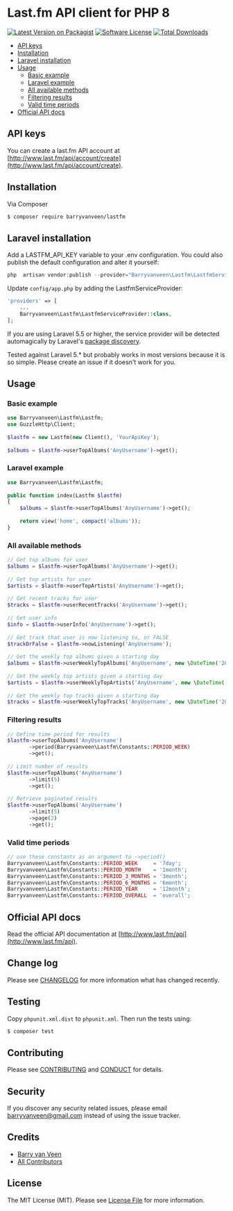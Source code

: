 # Last.fm API client for PHP 8

[![Latest Version on Packagist][ico-version]][link-packagist]
[![Software License][ico-license]](LICENSE.md)
[![Total Downloads][ico-downloads]][link-downloads]

* [API keys](#api-keys)
* [Installation](#installation)
* [Laravel installation](#laravel-installation)
* [Usage](#usage)
    * [Basic example](#basic-example)
    * [Laravel example](#laravel-example)
    * [All available methods](#all-available-methods)
    * [Filtering results](#filtering-results)
    * [Valid time periods](#valid-time-periods)
* [Official API docs](#official-api-docs)

## API keys
You can create a last.fm API account at [http://www.last.fm/api/account/create](http://www.last.fm/api/account/create). 

## Installation

Via Composer

``` bash
$ composer require barryvanveen/lastfm
```

## Laravel installation

Add a LASTFM_API_KEY variable to your .env configuration. You could also publish the default configuration and alter it
 yourself:

```php
php  artisan vendor:publish --provider="Barryvanveen\Lastfm\LastfmServiceProvider"
```

Update `config/app.php` by adding the LastfmServiceProvider:
```php
'providers' => [
    ...
    Barryvanveen\Lastfm\LastfmServiceProvider::class,
];
```

If you are using Laravel 5.5 or higher, the service provider will be detected automagically by Laravel's [package discovery](https://laravel.com/docs/5.5/packages#package-discovery).

Tested against Laravel 5.* but probably works in most versions because it is so simple. Please create an issue if it 
doesn't work for you. 

## Usage

### Basic example
```php
use Barryvanveen\Lastfm\Lastfm;
use GuzzleHttp\Client;
 
$lastfm = new Lastfm(new Client(), 'YourApiKey');
    
$albums = $lastfm->userTopAlbums('AnyUsername')->get();
```

### Laravel example
```php
use Barryvanveen\Lastfm\Lastfm;
 
public function index(Lastfm $lastfm)
{
    $albums = $lastfm->userTopAlbums('AnyUsername')->get();
    
    return view('home', compact('albums'));
}
```

### All available methods
```php
// Get top albums for user
$albums = $lastfm->userTopAlbums('AnyUsername')->get();
 
// Get top artists for user
$artists = $lastfm->userTopArtists('AnyUsername')->get();
 
// Get recent tracks for user
$tracks = $lastfm->userRecentTracks('AnyUsername')->get();
 
// Get user info
$info = $lastfm->userInfo('AnyUsername')->get();
 
// Get track that user is now listening to, or FALSE
$trackOrFalse = $lastfm->nowListening('AnyUsername'); 
 
// Get the weekly top albums given a starting day 
$albums = $lastfm->userWeeklyTopAlbums('AnyUsername', new \DateTime('2017-01-01'));                      
 
// Get the weekly top artists given a starting day 
$artists = $lastfm->userWeeklyTopArtists('AnyUsername', new \DateTime('2017-01-01'));
 
// Get the weekly top tracks given a starting day 
$tracks = $lastfm->userWeeklyTopTracks('AnyUsername', new \DateTime('2017-01-01'));
```

### Filtering results
```php
// Define time period for results
$lastfm->userTopAlbums('AnyUsername')
       ->period(Barryvanveen\Lastfm\Constants::PERIOD_WEEK)
       ->get();
                  
// Limit number of results
$lastfm->userTopAlbums('AnyUsername')
       ->limit(5)
       ->get();     
                 
// Retrieve paginated results
$lastfm->userTopAlbums('AnyUsername')
       ->limit(5)
       ->page(2)
       ->get();     
```

### Valid time periods
```php
// use these constants as an argument to ->period()
Barryvanveen\Lastfm\Constants::PERIOD_WEEK     = '7day';
Barryvanveen\Lastfm\Constants::PERIOD_MONTH    = '1month';
Barryvanveen\Lastfm\Constants::PERIOD_3_MONTHS = '3month';
Barryvanveen\Lastfm\Constants::PERIOD_6_MONTHS = '6month';
Barryvanveen\Lastfm\Constants::PERIOD_YEAR     = '12month';
Barryvanveen\Lastfm\Constants::PERIOD_OVERALL  = 'overall';
```

## Official API docs
Read the official API documentation at [http://www.last.fm/api](http://www.last.fm/api).

## Change log

Please see [CHANGELOG](CHANGELOG.md) for more information what has changed recently.

## Testing
Copy `phpunit.xml.dist` to `phpunit.xml`. Then run the tests using:  

``` bash
$ composer test
```

## Contributing

Please see [CONTRIBUTING](CONTRIBUTING.md) and [CONDUCT](CONDUCT.md) for details.

## Security

If you discover any security related issues, please email barryvanveen@gmail.com instead of using the issue tracker.

## Credits

- [Barry van Veen][link-author]
- [All Contributors][link-contributors]

## License

The MIT License (MIT). Please see [License File](LICENSE.md) for more information.

[ico-version]: https://img.shields.io/packagist/v/barryvanveen/lastfm.svg?style=flat-square
[ico-license]: https://img.shields.io/badge/license-MIT-brightgreen.svg?style=flat-square
[ico-downloads]: https://img.shields.io/packagist/dt/barryvanveen/lastfm.svg?style=flat-square

[link-packagist]: https://packagist.org/packages/barryvanveen/lastfm
[link-downloads]: https://packagist.org/packages/barryvanveen/lastfm
[link-author]: https://github.com/barryvanveen
[link-contributors]: ../../contributors
